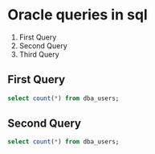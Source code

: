 # Oracle queries in sql

1. First Query
2. Second Query
3. Third Query
   
## First Query

```sql
select count(*) from dba_users;
```

## Second Query

```sql
select count(*) from dba_users;
```


